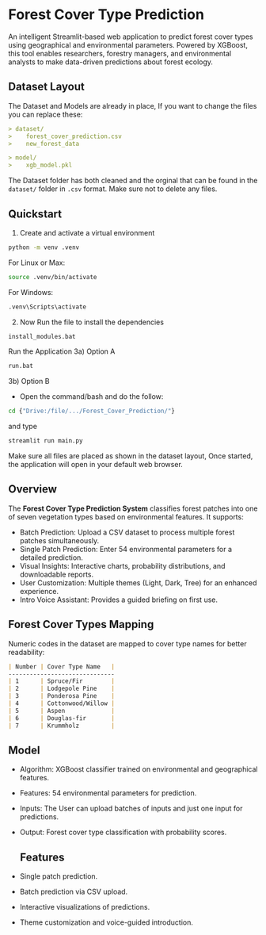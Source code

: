 # Forest Cover Type Prediction

An intelligent Streamlit-based web application to predict forest cover types using geographical and environmental parameters. Powered by XGBoost, this tool enables researchers, forestry managers, and environmental analysts to make data-driven predictions about forest ecology.

## Dataset Layout

The Dataset and Models are already in place, If you want to change the files you can replace these:

``` markdown
> dataset/
>    forest_cover_prediction.csv
>    new_forest_data

> model/
>    xgb_model.pkl
```

The Dataset folder has both cleaned and the orginal that can be found in the `dataset/` folder in `.csv` format.
Make sure not to delete any files.

## Quickstart

1) Create and activate a virtual environment
```bash
python -m venv .venv
```
For Linux or Max:
```bash
source .venv/bin/activate
```
For Windows:
```bash
.venv\Scripts\activate
```

2) Now Run the file to install the dependencies
```bash
install_modules.bat
```

Run the Application
3a) Option A
```bash
run.bat
```

3b) Option B
- Open the command/bash and do the follow:
```bash
cd {"Drive:/file/.../Forest_Cover_Prediction/"}
```
and type
```bash
streamlit run main.py
```

Make sure all files are placed as shown in the dataset layout, Once started, the application will open in your default web browser.

## Overview

The **Forest Cover Type Prediction System** classifies forest patches into one of seven vegetation types based on environmental features. It supports:  
- Batch Prediction: Upload a CSV dataset to process multiple forest patches simultaneously.  
- Single Patch Prediction: Enter 54 environmental parameters for a detailed prediction.  
- Visual Insights: Interactive charts, probability distributions, and downloadable reports.  
- User Customization: Multiple themes (Light, Dark, Tree) for an enhanced experience.  
- Intro Voice Assistant: Provides a guided briefing on first use.   

## Forest Cover Types Mapping

Numeric codes in the dataset are mapped to cover type names for better readability:
```Markdown
| Number | Cover Type Name   |
------------------------------
| 1      | Spruce/Fir        |
| 2      | Lodgepole Pine    |
| 3      | Ponderosa Pine    |
| 4      | Cottonwood/Willow |
| 5      | Aspen             |
| 6      | Douglas-fir       |
| 7      | Krummholz         |
```

## Model

- Algorithm: XGBoost classifier trained on environmental and geographical features.
- Features: 54 environmental parameters for prediction.
- Inputs: The User can upload batches of inputs and just one input for predictions.
- Output: Forest cover type classification with probability scores.

  ## Features

- Single patch prediction.
- Batch prediction via CSV upload.
- Interactive visualizations of predictions.
- Theme customization and voice-guided introduction.

